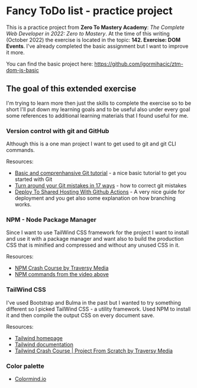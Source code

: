 # Fancy ToDo list - practice project

This is a practice project from **Zero To Mastery Academy**: *The Complete Web Developer in 2022: Zero to Mastery*. At the time of this writing (October 2022) the exercise is located in the topic: **142. Exercise: DOM Events**. I've already completed the basic assignment but I want to improve it more.

You can find the basic project here:
https://github.com/igormihacic/ztm-dom-js-basic

## The goal of this extended exercise
I'm trying to learn more then just the skills to complete the exercise so to be short I'll put down my learning goals and to be useful also under every goal some references to additional learning materials that I found useful for me.

### Version control with git and GitHub
Although this is a one man project I want to get used to git and git CLI commands.

Resources:
- [Basic and comprenhansive Git tutorial](https://toolsqa.com/git/git-tutorial/) - a nice basic tutorial to get you started with Git
- [Turn around your Git mistakes in 17 ways](https://dev.to/smitterhane/turn-around-your-git-mistakes-in-17-ways-2mn1) - how to correct git mistakes
- [Deploy To Shared Hosting With Github Actions](https://youtu.be/UNWIXYSZfZY) - A very nice guide for deployment and you get also some explanation on how branching works.

### NPM - Node Package Manager
Since I want to use TailWind CSS framework for the project I want to install and use it with a package manager and want also to build the production CSS that is minified and compressed and without any unused CSS in it.

Resources:
- [NPM Crash Course by Traversy Media](https://youtu.be/jHDhaSSKmB0)
- [NPM commands from the video above](https://gist.github.com/bradtraversy/09177818de0f43a6e74e2cd05d1fe596)

### TailWind CSS
I've used Bootstrap and Bulma in the past but I wanted to try something different so I picked TailWind CSS - a utility framework. Used NPM to install it and then compile the output CSS on every document save.

Resources:
- [Tailwind homepage](https://tailwindcss.com)
- [Tailwind documentation](https://tailwindcss.com/docs/)
- [Tailwind Crash Course | Project From Scratch by Traversy Media](https://youtu.be/dFgzHOX84xQ)

### Color palette
- [Colormind.io](http://colormind.io/)